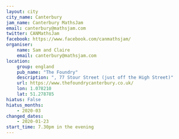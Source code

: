 ```yaml
---
layout: city                                           
city_name: Canterbury                                                               
jam_name: Canterbury MathsJam
email: canterbury@mathsjam.com
twitter: CANMathsJam
facebook: https://www.facebook.com/canmathsjam/
organiser:
    name: Sam and Claire
    email: canterbury@mathsjam.com
location:
    group: england
    pub_name: "The Foundry"
    description: ", 77 Stour Street (just off the High Street)"
    url: https://www.thefoundrycanterbury.co.uk/
    lon: 1.078210
    lat: 51.278785
hiatus: False
hiatus_months:
    - 2020-03
changed_dates: 
    - 2020-01-23
start_time: 7.30pm in the evening
---
```

